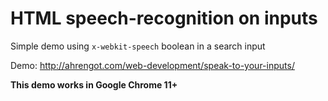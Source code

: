HTML speech-recognition on inputs
==================

Simple demo using `x-webkit-speech` boolean in a search input

Demo: http://ahrengot.com/web-development/speak-to-your-inputs/

**This demo works in Google Chrome 11+**